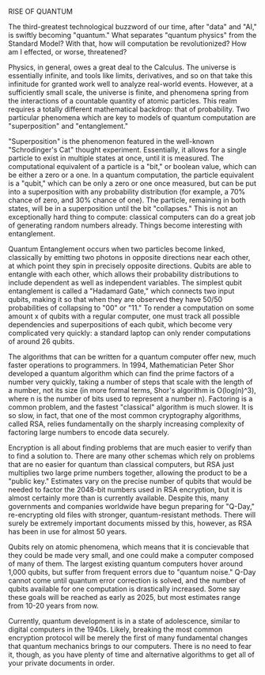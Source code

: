 RISE OF QUANTUM

The third-greatest technological buzzword of our time, after "data" and "AI," is swiftly becoming "quantum." What separates
"quantum physics" from the Standard Model? With that, how will computation be revolutionized? How am I effected, or worse,
threatened?

Physics, in general, owes a great deal to the Calculus. The universe is essentially infinite, and tools like limits, 
derivatives, and so on that take this infinitude for granted work well to analyze real-world events. However, at a 
sufficiently small scale, the universe is finite, and phenomena spring from the interactions of a countable quantity of 
atomic particles. This realm requires a totally different mathematical backdrop: that of probability. Two particular 
phenomena which are key to models of quantum computation are "superposition" and "entanglement."

"Superposition" is the phenomenon featured in the well-known "Schrodinger's Cat" thought experiment. Essentially, it allows
for a single particle to exist in multiple states at once, until it is measured. The computational equivalent of a particle
is a "bit," or boolean value, which can be either a zero or a one. In a quantum computation, the particle equivalent is a
"qubit," which can be only a zero or one once measured, but can be put into a superposition with any probability 
distribution (for example, a 70% chance of zero, and 30% chance of one). The particle, remaining in both states, will be in
a superposition until the bit "collapses." This is not an exceptionally hard thing to compute: classical computers can do a
great job of generating random numbers already. Things become interesting with entanglement.

Quantum Entanglement occurs when two particles become linked, classically by emitting two photons in opposite directions 
near each other, at which point they spin in precisely opposite directions. Qubits are able to entangle with each other,
which allows their probability distributions to include dependent as well as independent variables. The simplest qubit 
entanglement is called a "Hadamard Gate," which connects two input qubits, making it so that when they are observed they 
have 50/50 probabilities of collapsing to "00" or "11." To render a computation on some amount x of qubits with a regular
computer, one must track all possible dependencies and superpositions of each qubit, which become very complicated very 
quickly: a standard laptop can only render computations of around 26 qubits.

The algorithms that can be written for a quantum computer offer new, much faster operations to programmers. In 1994, 
Mathematician Peter Shor developed a quantum algorithm which can find the prime factors of a number very quickly, taking a
number of steps that scale with the length of a number, not its size (in more formal terms, Shor's algorithm is O(log(n)^3),
where n is the number of bits used to represent a number n). Factoring is a common problem, and the fastest "classical" 
algorithm is much slower. It is so slow, in fact, that one of the most common cryptography algorithms, called RSA, relies
fundamentally on the sharply increasing complexity of factoring large numbers to encode data securely. 

Encryption is all about finding problems that are much easier to verify than to find a solution to. There are many other
schemas which rely on problems that are no easier for quantum than classical computers, but RSA just multiplies two large
prime numbers together, allowing the product to be a "public key." Estimates vary on the precise number of qubits that
would be needed to factor the 2048-bit numbers used in RSA encryption, but it is almost certainly more than is currently
available. Despite this, many governments and companies worldwide have begun preparing for "Q-Day," re-encrypting old files
with stronger, quantum-resistant methods. There will surely be extremely important documents missed by this, however, as
RSA has been in use for almost 50 years. 

Qubits rely on atomic phenomena, which means that it is concievable that they could be made very small, and one could make
a computer composed of many of them. The largest existing quantum computers hover around 1,000 qubits, but suffer from 
frequent errors due to "quantum noise." Q-Day cannot come until quantum error correction is solved, and the number of
qubits available for one computation is drastically increased. Some say these goals will be reached as early as 2025, but
most estimates range from 10-20 years from now. 

Currently, quantum development is in a state of adolescence, similar to digital computers in the 1940s. Likely, breaking
the most common encryption protocol will be merely the first of many fundamental changes that quantum mechanics brings to
our computers. There is no need to fear it, though, as you have plenty of time and alternative algorithms to get all of
your private documents in order. 
